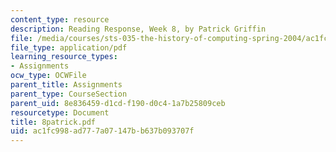 ```yaml
---
content_type: resource
description: Reading Response, Week 8, by Patrick Griffin
file: /media/courses/sts-035-the-history-of-computing-spring-2004/ac1fc998ad777a07147bb637b093707f_8patrick.pdf
file_type: application/pdf
learning_resource_types:
- Assignments
ocw_type: OCWFile
parent_title: Assignments
parent_type: CourseSection
parent_uid: 8e836459-d1cd-f190-d0c4-1a7b25809ceb
resourcetype: Document
title: 8patrick.pdf
uid: ac1fc998-ad77-7a07-147b-b637b093707f
---
```

